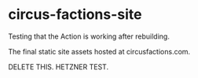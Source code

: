# circus-factions-site

Testing that the Action is working after rebuilding.

The final static site assets hosted at circusfactions.com.

DELETE THIS. HETZNER TEST.
